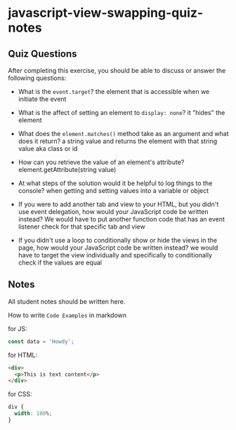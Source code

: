 # javascript-view-swapping-quiz-notes

## Quiz Questions

After completing this exercise, you should be able to discuss or answer the following questions:

- What is the `event.target`?
  the element that is accessible when we initiate the event

- What is the affect of setting an element to `display: none`?
  it "hides" the element

- What does the `element.matches()` method take as an argument and what does it return?
  a string value and returns the element with that string value aka class or id

- How can you retrieve the value of an element's attribute?
  element.getAttribute(string value)

- At what steps of the solution would it be helpful to log things to the console?
  when getting and setting values into a variable or object

- If you were to add another tab and view to your HTML, but you didn't use event delegation, how would your JavaScript code be written instead?
  We would have to put another function code that has an event listener check for that specific tab and view

- If you didn't use a loop to conditionally show or hide the views in the page, how would your JavaScript code be written instead?
  we would have to target the view individually and specifically to conditionally check if the values are equal

## Notes

All student notes should be written here.

How to write `Code Examples` in markdown

for JS:

```javascript
const data = 'Howdy';
```

for HTML:

```html
<div>
  <p>This is text content</p>
</div>
```

for CSS:

```css
div {
  width: 100%;
}
```
